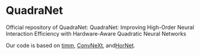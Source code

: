 # QuadraNet
Official repository of QuadraNet: QuadraNet: Improving High-Order Neural Interaction Efficiency with Hardware-Aware Quadratic Neural Networks

Our code is based on [timm](https://github.com/rwightman/pytorch-image-models), [ConvNeXt](https://github.com/facebookresearch/ConvNeXt), and[HorNet](https://github.com/raoyongming/HorNet).

